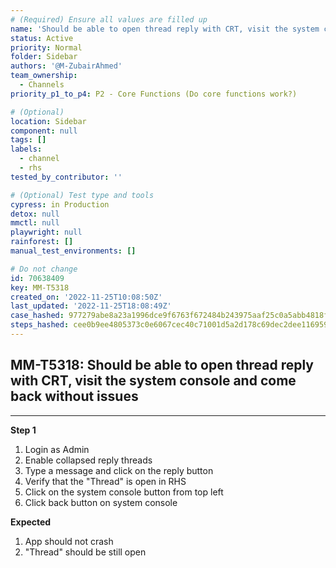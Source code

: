 ```yaml
---
# (Required) Ensure all values are filled up
name: 'Should be able to open thread reply with CRT, visit the system console and come back without issues'
status: Active
priority: Normal
folder: Sidebar
authors: '@M-ZubairAhmed'
team_ownership:
  - Channels
priority_p1_to_p4: P2 - Core Functions (Do core functions work?)

# (Optional)
location: Sidebar
component: null
tags: []
labels:
  - channel
  - rhs
tested_by_contributor: ''

# (Optional) Test type and tools
cypress: in Production
detox: null
mmctl: null
playwright: null
rainforest: []
manual_test_environments: []

# Do not change
id: 70638409
key: MM-T5318
created_on: '2022-11-25T10:08:50Z'
last_updated: '2022-11-25T18:08:49Z'
case_hashed: 977279abe8a23a1996dce9f6763f672484b243975aaf25c0a5abb4818f16a8a7899913a0f551203d931d8a3942bc3e3d
steps_hashed: cee0b9ee4805373c0e6067cec40c71001d5a2d178c69dec2dee116959e73a076a234f3b40329fa504dfc2f10b81c2f98
---
```


<!-- (Auto-generated) Based on frontmatter's "key" and "name" -->

## MM-T5318: Should be able to open thread reply with CRT, visit the system console and come back without issues

---

**Step 1**

1. Login as Admin
2. Enable collapsed reply threads
3. Type a message and click on the reply button
4. Verify that the "Thread" is open in RHS
5. Click on the system console button from top left
6. Click back button on system console

**Expected**

1. App should not crash
2. "Thread" should be still open
